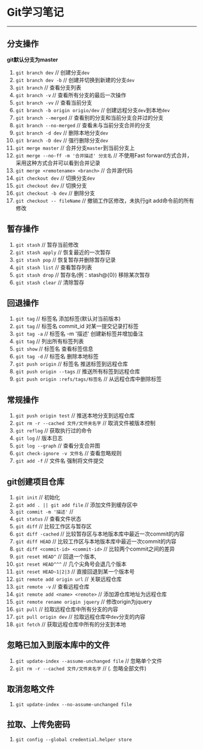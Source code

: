 # Git学习笔记
---

## 分支操作

**git默认分支为master**

1. `git branch dev` // 创建分支`dev`
2. `git branch dev -b` // 创建并切换到新建的分支`dev`
3. `git branch` // 查看分支列表
4. `git branch -v` // 查看所有分支的最后一次操作
5. `git branch -vv` // 查看当前分支
6. `git branch -b origin origio/dev` // 创建远程分支`dev`到本地`dev`
7. `git branch --merged` // 查看别的分支和当前分支合并过的分支
8. `git branch --no-merged` // 查看未与当前分支合并的分支
9. `git branch -d dev` // 删除本地分支`dev`
10. `git branch -D dev` // 强行删除分支`dev`
11. `git merge master` // 合并分支`master`到当前分支上
12. `git merge --no-ff -m '合并描述' 分支名` // 不使用Fast forward方式合并，采用这种方式合并可以看到合并记录
13. `git merge <remotename> <branch>` // 合并源代码
12. `git checkout dev` // 切换分支`dev`
13. `git checkout dev` // 切换分支
14. `git checkout -b dev` // 删除分支
15. `git checkout -- fileName`  // 撤销工作区修改，未执行git add命令前的所有修改

## 暂存操作

1. `git stash` // 暂存当前修改
2. `git stash apply` // 恢复最近的一次暂存
3. `git stash pop` // 恢复暂存并删除暂存记录
4. `git stash list` // 查看暂存列表
5. `git stash drop` // 暂存名(例：stash@{0}) 移除某次暂存
6. `git stash clear` // 清除暂存

## 回退操作

1. `git tag` // 标签名 添加标签(默认对当前版本)
2. `git tag` // 标签名 commit_id 对某一提交记录打标签
3. `git tag -a` // 标签名 -m '描述' 创建新标签并增加备注
4. `git tag` // 列出所有标签列表
5. `git show` // 标签名 查看标签信息
6. `git tag -d` // 标签名 删除本地标签
7. `git push origin` // 标签名 推送标签到远程仓库
8. `git push origin --tags` // 推送所有标签到远程仓库
9. `git push origin :refs/tags/标签名` // 从远程仓库中删除标签

## 常规操作

1. `git push origin test` // 推送本地分支到远程仓库
2. `git rm -r --cached 文件/文件夹名字` // 取消文件被版本控制
3. `git reflog` // 获取执行过的命令
4. `git log` // 版本日志
5. `git log --graph` // 查看分支合并图
7. `git check-ignore -v 文件名` // 查看忽略规则
8. `git add -f` // 文件名 强制将文件提交

## git创建项目仓库

1. `git init` // 初始化
2. `git add . || git add file` // 添加文件到缓存区中
3. `git commit -m '描述'` // 
4. `git status` // 查看文件状态
5. 	`git diff` // 比较工作区与暂存区
6. `git diff -cached` // 比较暂存区与本地版本库中最近一次commit的内容
7. `git diff HEAD` // 比较工作区与本地版本库中最近一次commit的内容
8. `git diff <commit-id> <commit-id>` // 比较两个commit之间的差异
9. `git reset HEAD^` // 回退一个版本,
10. `git reset HEAD^^^` // 几个尖角号会退几个版本
11. `git reset HEAD~1|2|3` // 直接回退到某一个版本号
12. `git remote add origin url` // 关联远程仓库
13. `git remote -v` // 查看远程仓库
14. `git remote add <name> <remote>` // 添加源仓库地址为远程仓库
15. `git remote rename origin jquery` // 修改origin为jquery
16. `git pull` // 拉取远程仓库中所有分支的内容
17. `git pull origin dev` // 拉取远程仓库中`dev`分支的内容
18. `git fetch` // 获取远程仓库中所有的分支到本地

## 忽略已加入到版本库中的文件

1. `git update-index --assume-unchanged file` // 忽略单个文件
2. `git rm -r --cached 文件/文件夹名字` // (. 忽略全部文件)

## 取消忽略文件

1. `git update-index --no-assume-unchanged file`

## 拉取、上传免密码

1. `git config --global credential.helper store`
